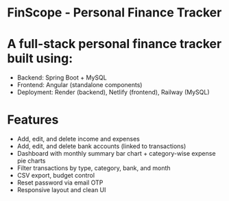 # FinScope - Personal Finance Tracker

# A full-stack personal finance tracker built using:
  - Backend: Spring Boot + MySQL
  - Frontend: Angular (standalone components)
  - Deployment: Render (backend), Netlify (frontend), Railway (MySQL)

# Features
  - Add, edit, and delete income and expenses
  - Add, edit, and delete bank accounts (linked to transactions)
  - Dashboard with monthly summary bar chart + category-wise expense pie charts
  - Filter transactions by type, category, bank, and month
  - CSV export, budget control
  - Reset password via email OTP
  - Responsive layout and clean UI
